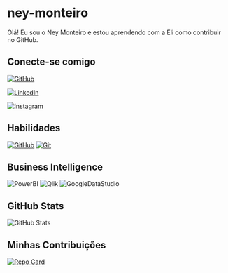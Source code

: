 # ney-monteiro
Olá! Eu sou o Ney Monteiro e estou aprendendo com a Eli como contribuir no GitHub.
## Conecte-se comigo
[![GitHub](https://img.shields.io/badge/GitHub-000?style=for-the-badge&logo=github&logoColor=30A3DC)](https://docs.github.com/ney-monteiro)

[![LinkedIn](https://img.shields.io/badge/LinkedIn-000?style=for-the-badge&logo=linkedin&logoColor=0E76A8)](https://www.linkedin.com/in/ney-monteiro-427308aa/)

[![Instagram](https://img.shields.io/badge/Instagram-000?style=for-the-badge&logo=instagram)](https://www.instagram.com/neymonteiro_photos/)
## Habilidades
[![GitHub](https://img.shields.io/badge/GitHub-000?style=for-the-badge&logo=github&logoColor=30A3DC)](https://docs.github.com/)
[![Git](https://img.shields.io/badge/Git-000?style=for-the-badge&logo=git&logoColor=E94D5F)](https://git-scm.com/doc) 
## Business Intelligence
![PowerBI](https://img.shields.io/badge/PowerBI-000?style=for-the-badge&logo=powerbi)
![Qlik](https://img.shields.io/badge/Qlik-000?style=for-the-badge&logo=qlik)
![GoogleDataStudio](https://img.shields.io/badge/GoogleDataStudio-000?style=for-the-badge&logo=googledatastudio)
## GitHub Stats
![GitHub Stats](https://github-readme-stats.vercel.app/api?username=ney-monteiro&theme=transparent&bg_color=000&border_color=30A3DC&show_icons=true&icon_color=30A3DC&title_color=E94D5F&text_color=FFF&hide_title=true&hide=stars)
## Minhas Contribuições
[![Repo Card](https://github-readme-stats.vercel.app/api/pin/?username=ney-monteiro&repo=dio-lab-open-source&theme=transparent&bg_color=000&border_color=30A3DC&show_icons=true&icon_color=fff&title_color=fff&text_color=fff)](https://github.com/ney-monteiro/dio-lab-open-source)
